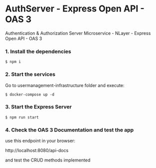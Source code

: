 # AuthServer - Express Open API - OAS 3

Authentication & Authorization Server Microservice - NLayer - Express Open API - OAS 3

### 1. Install the dependencies

```shell
$ npm i
```

### 2. Start the services

Go to usermanagement-infrastructure folder and execute:

```shell
$ docker-compose up -d
```

### 3. Start the Express Server

```shell
$ npm run start
```

### 4. Check the OAS 3 Documentation and test the app

use this endpoint in your browser:

http://localhost:8080/api-docs

and test the CRUD methods implemented
